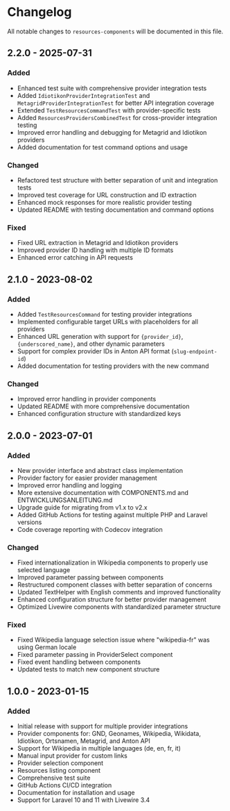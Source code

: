 # Changelog

All notable changes to `resources-components` will be documented in this file.

## 2.2.0 - 2025-07-31

### Added

- Enhanced test suite with comprehensive provider integration tests
- Added `IdiotikonProviderIntegrationTest` and `MetagridProviderIntegrationTest` for better API integration coverage
- Extended `TestResourcesCommandTest` with provider-specific tests
- Added `ResourcesProvidersCombinedTest` for cross-provider integration testing
- Improved error handling and debugging for Metagrid and Idiotikon providers
- Added documentation for test command options and usage

### Changed

- Refactored test structure with better separation of unit and integration tests
- Improved test coverage for URL construction and ID extraction
- Enhanced mock responses for more realistic provider testing
- Updated README with testing documentation and command options

### Fixed

- Fixed URL extraction in Metagrid and Idiotikon providers
- Improved provider ID handling with multiple ID formats
- Enhanced error catching in API requests

## 2.1.0 - 2023-08-02

### Added

- Added `TestResourcesCommand` for testing provider integrations
- Implemented configurable target URLs with placeholders for all providers
- Enhanced URL generation with support for `{provider_id}`, `{underscored_name}`, and other dynamic parameters
- Support for complex provider IDs in Anton API format (`slug-endpoint-id`)
- Added documentation for testing providers with the new command

### Changed

- Improved error handling in provider components
- Updated README with more comprehensive documentation
- Enhanced configuration structure with standardized keys

## 2.0.0 - 2023-07-01

### Added

- New provider interface and abstract class implementation
- Provider factory for easier provider management
- Improved error handling and logging
- More extensive documentation with COMPONENTS.md and ENTWICKLUNGSANLEITUNG.md
- Upgrade guide for migrating from v1.x to v2.x
- Added GitHub Actions for testing against multiple PHP and Laravel versions
- Code coverage reporting with Codecov integration

### Changed

- Fixed internationalization in Wikipedia components to properly use selected language
- Improved parameter passing between components
- Restructured component classes with better separation of concerns
- Updated TextHelper with English comments and improved functionality
- Enhanced configuration structure for better provider management
- Optimized Livewire components with standardized parameter structure

### Fixed

- Fixed Wikipedia language selection issue where "wikipedia-fr" was using German locale
- Fixed parameter passing in ProviderSelect component
- Fixed event handling between components
- Updated tests to match new component structure

## 1.0.0 - 2023-01-15

### Added

- Initial release with support for multiple provider integrations
- Provider components for: GND, Geonames, Wikipedia, Wikidata, Idiotikon, Ortsnamen, Metagrid, and Anton API
- Support for Wikipedia in multiple languages (de, en, fr, it)
- Manual input provider for custom links
- Provider selection component
- Resources listing component
- Comprehensive test suite
- GitHub Actions CI/CD integration
- Documentation for installation and usage
- Support for Laravel 10 and 11 with Livewire 3.4
